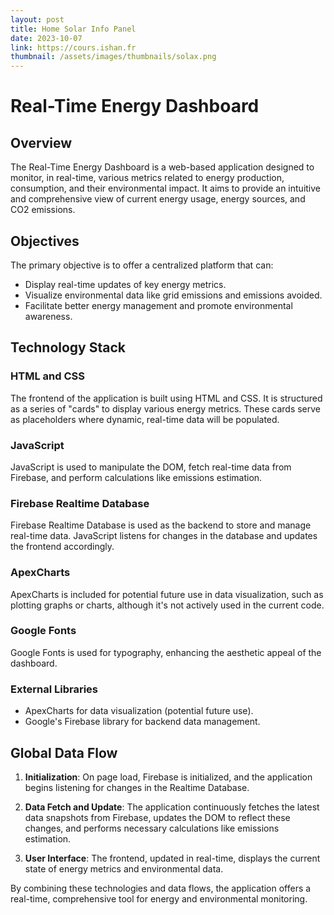 ```yaml
---
layout: post
title: Home Solar Info Panel
date: 2023-10-07
link: https://cours.ishan.fr
thumbnail: /assets/images/thumbnails/solax.png
---
```

# Real-Time Energy Dashboard

## Overview

The Real-Time Energy Dashboard is a web-based application designed to monitor, in real-time, various metrics related to energy production, consumption, and their environmental impact. It aims to provide an intuitive and comprehensive view of current energy usage, energy sources, and CO2 emissions.

## Objectives

The primary objective is to offer a centralized platform that can:

- Display real-time updates of key energy metrics.
- Visualize environmental data like grid emissions and emissions avoided.
- Facilitate better energy management and promote environmental awareness.

## Technology Stack

### HTML and CSS

The frontend of the application is built using HTML and CSS. It is structured as a series of "cards" to display various energy metrics. These cards serve as placeholders where dynamic, real-time data will be populated.

### JavaScript

JavaScript is used to manipulate the DOM, fetch real-time data from Firebase, and perform calculations like emissions estimation.

### Firebase Realtime Database

Firebase Realtime Database is used as the backend to store and manage real-time data. JavaScript listens for changes in the database and updates the frontend accordingly.

### ApexCharts

ApexCharts is included for potential future use in data visualization, such as plotting graphs or charts, although it's not actively used in the current code.

### Google Fonts

Google Fonts is used for typography, enhancing the aesthetic appeal of the dashboard.

### External Libraries

- ApexCharts for data visualization (potential future use).
- Google's Firebase library for backend data management.

## Global Data Flow

1. **Initialization**: On page load, Firebase is initialized, and the application begins listening for changes in the Realtime Database.
  
2. **Data Fetch and Update**: The application continuously fetches the latest data snapshots from Firebase, updates the DOM to reflect these changes, and performs necessary calculations like emissions estimation.

3. **User Interface**: The frontend, updated in real-time, displays the current state of energy metrics and environmental data.

By combining these technologies and data flows, the application offers a real-time, comprehensive tool for energy and environmental monitoring.